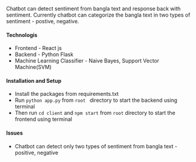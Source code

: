 Chatbot can detect sentiment from bangla text and response back with sentiment. Currently chatbot can categorize the bangla text in two types of sentiment - postive, negative.

#### Technologis
* Frontend - React js
* Backend - Python Flask
* Machine Learning Classifier - Naive Bayes, Support Vector Machine(SVM)

#### Installation and Setup
* Install the packages from requirements.txt
* Run ```python app.py``` from ```root ``` directory to start the backend using terminal
* Then run ```cd client``` and ```npm start``` from ```root``` directory to start the frontend using terminal

#### Issues
* Chatbot can detect only two types of sentiment from bangla text - positive, negative
